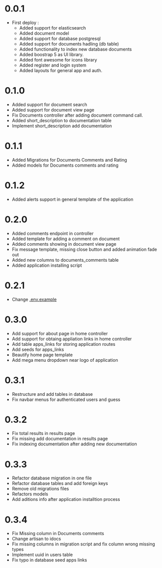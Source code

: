 # 0.0.1
- First deploy :
    - Added support for elasticsearch
    - Added document model
    - Added support for database postgresql
    - Added support for documents hadling (db table)
    - Added functionality to index new database documents
    - Added boostrap 5 as UI library.
    - Added font awesome for icons library
    - Added register and login system
    - Added layouts for general app and auth.


# 0.1.0
- Added support for document search
- Added support for document view page
- Fix Documents controller after adding document command call.
- Added short_description to documentation table
- Implement short_description add documentation 

# 0.1.1
- Added Migrations for Documents Comments and Rating
- Added models for Documents comments and rating

# 0.1.2
- Added alerts support in general template of the application

# 0.2.0 
- Added comments endpoint in controller
- Added template for adding a comment on document 
- Added comments showing in document view page
- Fix message template, missing close button and added animation fade out
- Added new columns to documents_comments table
- Added application installing script

# 0.2.1
- Change [.env.example](.env.example)

# 0.3.0
- Add support for about page in home controller
- Add support for obtaing appliation links in home controller
- Add table apps_links for storing application routes
- Add seeds for apps_links
- Beautify home page template
- Add mega menu dropdown near logo of application 

# 0.3.1
- Restructure and add tables in database
- Fix navbar menus for authenticated users and guess

# 0.3.2 
- Fix total results in results page
- Fix missing add documentation in results page
- Fix indexing documentation after adding new documentation

# 0.3.3
- Refactor database migration in one file
- Refactor database tables and add foreign keys
- Remove old migrations files
- Refactors models
- Add aditions info after application installtion process

# 0.3.4
- Fix Missing column in Documents comments
- Change artisan to idocs 
- Fix missing columns in migration script and fix column wrong missing types
- Implement uuid in users table
- Fix typo in database seed apps links